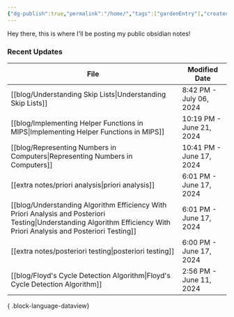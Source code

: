```yaml
---
{"dg-publish":true,"permalink":"/home/","tags":["gardenEntry"],"created":"2024-01-28T17:25:41.506-05:00","updated":"2024-06-17T18:13:40.216-04:00"}
---
```



Hey there, this is where I'll be posting my public obsidian notes!

### Recent Updates
| File                                                                                                                                                                       | Modified Date            |
| -------------------------------------------------------------------------------------------------------------------------------------------------------------------------- | ------------------------ |
| [[blog/Understanding Skip Lists\|Understanding Skip Lists]]                                                                                                             | 8:42 PM - July 06, 2024  |
| [[blog/Implementing Helper Functions in MIPS\|Implementing Helper Functions in MIPS]]                                                                                   | 10:19 PM - June 21, 2024 |
| [[blog/Representing Numbers in Computers\|Representing Numbers in Computers]]                                                                                           | 10:41 PM - June 17, 2024 |
| [[extra notes/priori analysis\|priori analysis]]                                                                                                                        | 6:01 PM - June 17, 2024  |
| [[blog/Understanding Algorithm Efficiency With Priori Analysis and Posteriori Testing\|Understanding Algorithm Efficiency With Priori Analysis and Posteriori Testing]] | 6:01 PM - June 17, 2024  |
| [[extra notes/posteriori testing\|posteriori testing]]                                                                                                                  | 6:00 PM - June 17, 2024  |
| [[blog/Floyd's Cycle Detection Algorithm\|Floyd's Cycle Detection Algorithm]]                                                                                           | 2:56 PM - June 11, 2024  |

{ .block-language-dataview}

